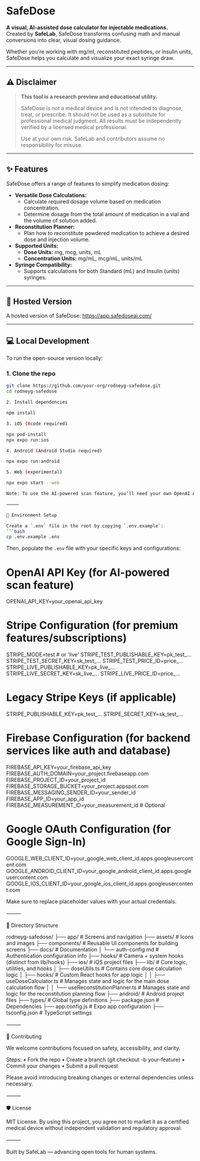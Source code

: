 # SafeDose

**A visual, AI-assisted dose calculator for injectable medications.**  
Created by **SafeLab**, SafeDose transforms confusing math and manual conversions into clear, visual dosing guidance.

Whether you're working with mg/ml, reconstituted peptides, or insulin units, SafeDose helps you calculate and visualize your exact syringe draw.

---

## ⚠️ Disclaimer

> **This tool is a research preview and educational utility.**
>
> SafeDose is not a medical device and is not intended to diagnose, treat, or prescribe. It should not be used as a substitute for professional medical judgment. All results must be independently verified by a licensed medical professional.
>
> Use at your own risk. SafeLab and contributors assume no responsibility for misuse.

---

## ✨ Features

SafeDose offers a range of features to simplify medication dosing:

*   **Versatile Dose Calculations:**
    *   Calculate required dosage volume based on medication concentration.
    *   Determine dosage from the total amount of medication in a vial and the volume of solution added.
*   **Reconstitution Planner:**
    *   Plan how to reconstitute powdered medication to achieve a desired dose and injection volume.
*   **Supported Units:**
    *   **Dose Units:** mg, mcg, units, mL
    *   **Concentration Units:** mg/mL, mcg/mL, units/mL
*   **Syringe Compatibility:**
    *   Supports calculations for both Standard (mL) and Insulin (units) syringes.

---

## 🚀 Hosted Version

A hosted version of SafeDose: https://app.safedoseai.com/

---

## 💻 Local Development

To run the open-source version locally:

### 1. Clone the repo
```bash
git clone https://github.com/your-org/rodneyg-safedose.git
cd rodneyg-safedose

2. Install dependencies

npm install

3. iOS (Xcode required)

npx pod-install
npx expo run:ios

4. Android (Android Studio required)

npx expo run:android

5. Web (experimental)

npx expo start --web

Note: To use the AI-powered scan feature, you’ll need your own OpenAI API Key.

⸻

🔧 Environment Setup

Create a `.env` file in the root by copying `.env.example`:
```bash
cp .env.example .env
```

Then, populate the `.env` file with your specific keys and configurations:

# OpenAI API Key (for AI-powered scan feature)
OPENAI_API_KEY=your_openai_api_key

# Stripe Configuration (for premium features/subscriptions)
STRIPE_MODE=test # or 'live'
STRIPE_TEST_PUBLISHABLE_KEY=pk_test_...
STRIPE_TEST_SECRET_KEY=sk_test_...
STRIPE_TEST_PRICE_ID=price_...
STRIPE_LIVE_PUBLISHABLE_KEY=pk_live_...
STRIPE_LIVE_SECRET_KEY=sk_live_...
STRIPE_LIVE_PRICE_ID=price_...
# Legacy Stripe Keys (if applicable)
STRIPE_PUBLISHABLE_KEY=pk_test_...
STRIPE_SECRET_KEY=sk_test_...

# Firebase Configuration (for backend services like auth and database)
FIREBASE_API_KEY=your_firebase_api_key
FIREBASE_AUTH_DOMAIN=your_project.firebaseapp.com
FIREBASE_PROJECT_ID=your_project_id
FIREBASE_STORAGE_BUCKET=your_project.appspot.com
FIREBASE_MESSAGING_SENDER_ID=your_sender_id
FIREBASE_APP_ID=your_app_id
FIREBASE_MEASUREMENT_ID=your_measurement_id # Optional

# Google OAuth Configuration (for Google Sign-In)
GOOGLE_WEB_CLIENT_ID=your_google_web_client_id.apps.googleusercontent.com
GOOGLE_ANDROID_CLIENT_ID=your_google_android_client_id.apps.googleusercontent.com
GOOGLE_IOS_CLIENT_ID=your_google_ios_client_id.apps.googleusercontent.com

Make sure to replace placeholder values with your actual credentials.



⸻

📁 Directory Structure

rodneyg-safedose/
├── app/                 # Screens and navigation
├── assets/              # Icons and images
├── components/          # Reusable UI components for building screens
├── docs/                # Documentation
│   └── auth-config.md   # Authentication configuration info
├── hooks/               # Camera + system hooks (distinct from lib/hooks)
├── ios/                 # iOS project files
├── lib/                 # Core logic, utilities, and hooks
│   ├── doseUtils.ts     # Contains core dose calculation logic
│   ├── hooks/           # Custom React hooks for app logic
│   │   ├── useDoseCalculator.ts    # Manages state and logic for the main dose calculation flow
│   │   └── useReconstitutionPlanner.ts # Manages state and logic for the reconstitution planning flow
├── android/             # Android project files
├── types/               # Global type definitions
├── package.json         # Dependencies
├── app.config.js        # Expo app configuration
├── tsconfig.json        # TypeScript settings



⸻

🤝 Contributing

We welcome contributions focused on safety, accessibility, and clarity.

Steps:
	•	Fork the repo
	•	Create a branch (git checkout -b your-feature)
	•	Commit your changes
	•	Submit a pull request

Please avoid introducing breaking changes or external dependencies unless necessary.

⸻

🛡 License

MIT License.
By using this project, you agree not to market it as a certified medical device without independent validation and regulatory approval.

⸻

Built by SafeLab — advancing open tools for human systems.

